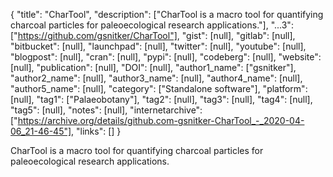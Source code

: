 {
  "title": "CharTool",
  "description": ["CharTool is a macro tool for quantifying charcoal particles for paleoecological research applications."],
  "...3": ["https://github.com/gsnitker/CharTool"],
  "gist": [null],
  "gitlab": [null],
  "bitbucket": [null],
  "launchpad": [null],
  "twitter": [null],
  "youtube": [null],
  "blogpost": [null],
  "cran": [null],
  "pypi": [null],
  "codeberg": [null],
  "website": [null],
  "publication": [null],
  "DOI": [null],
  "author1_name": ["gsnitker"],
  "author2_name": [null],
  "author3_name": [null],
  "author4_name": [null],
  "author5_name": [null],
  "category": ["Standalone software"],
  "platform": [null],
  "tag1": ["Palaeobotany"],
  "tag2": [null],
  "tag3": [null],
  "tag4": [null],
  "tag5": [null],
  "notes": [null],
  "internetarchive": ["https://archive.org/details/github.com-gsnitker-CharTool_-_2020-04-06_21-46-45"],
  "links": []
}

<!-- Generated by csv2md.R – do not edit by hand -->

CharTool is a macro tool for quantifying charcoal particles for paleoecological research applications.